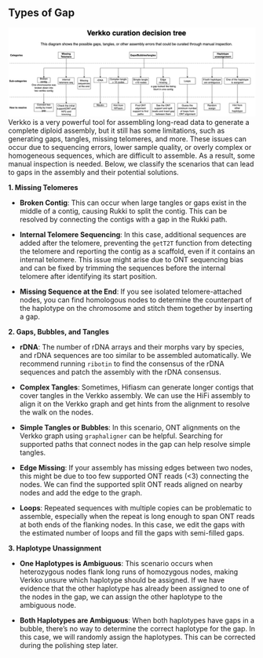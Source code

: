 ## Types of Gap
![gap_type](../../src/verkkofillet/data/test_giraffe/fig/verkko_curation_decision_tree.png)
Verkko is a very powerful tool for assembling long-read data to generate a complete diploid assembly, but it still has some limitations, such as generating gaps, tangles, missing telomeres, and more. These issues can occur due to sequencing errors, lower sample quality, or overly complex or homogeneous sequences, which are difficult to assemble. As a result, some manual inspection is needed. Below, we classify the scenarios that can lead to gaps in the assembly and their potential solutions.

**1. Missing Telomeres**

- **Broken Contig**: This can occur when large tangles or gaps exist in the middle of a contig, causing Rukki to split the contig. This can be resolved by connecting the contigs with a gap in the Rukki path.
  
- **Internal Telomere Sequencing**: In this case, additional sequences are added after the telomere, preventing the `getT2T` function from detecting the telomere and reporting the contig as a scaffold, even if it contains an internal telomere. This issue might arise due to ONT sequencing bias and can be fixed by trimming the sequences before the internal telomere after identifying its start position.

- **Missing Sequence at the End**: If you see isolated telomere-attached nodes, you can find homologous nodes to determine the counterpart of the haplotype on the chromosome and stitch them together by inserting a gap.

**2. Gaps, Bubbles, and Tangles**

- **rDNA**: The number of rDNA arrays and their morphs vary by species, and rDNA sequences are too similar to be assembled automatically. We recommend running `ribotin` to find the consensus of the rDNA sequences and patch the assembly with the rDNA consensus.

- **Complex Tangles**: Sometimes, Hifiasm can generate longer contigs that cover tangles in the Verkko assembly. We can use the HiFi assembly to align it on the Verkko graph and get hints from the alignment to resolve the walk on the nodes.

- **Simple Tangles or Bubbles**: In this scenario, ONT alignments on the Verkko graph using `graphaligner` can be helpful. Searching for supported paths that connect nodes in the gap can help resolve simple tangles.

- **Edge Missing**: If your assembly has missing edges between two nodes, this might be due to too few supported ONT reads (<3) connecting the nodes. We can find the supported split ONT reads aligned on nearby nodes and add the edge to the graph.

- **Loops**: Repeated sequences with multiple copies can be problematic to assemble, especially when the repeat is long enough to span ONT reads at both ends of the flanking nodes. In this case, we edit the gaps with the estimated number of loops and fill the gaps with semi-filled gaps.

**3. Haplotype Unassignment**

- **One Haplotypes is Ambiguous**: This scenario occurs when heterozygous nodes flank long runs of homozygous nodes, making Verkko unsure which haplotype should be assigned. If we have evidence that the other haplotype has already been assigned to one of the nodes in the gap, we can assign the other haplotype to the ambiguous node.

- **Both Haplotypes are Ambiguous**: When both haplotypes have gaps in a bubble, there’s no way to determine the correct haplotype for the gap. In this case, we will randomly assign the haplotypes. This can be corrected during the polishing step later.
